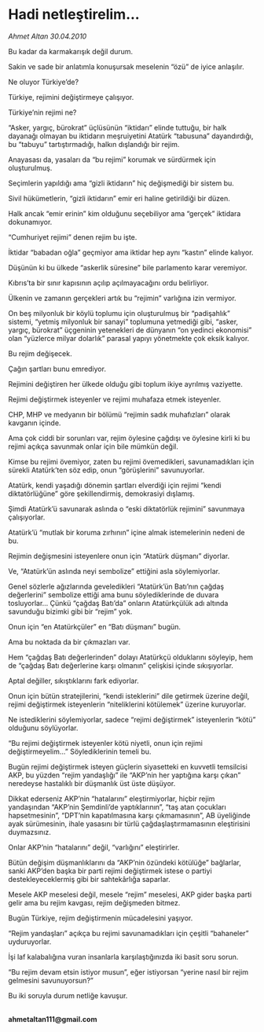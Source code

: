 # Hadi netleştirelim...

*Ahmet Altan 30.04.2010*

<div class="yazi"><p>Bu kadar da karmakarışık değil durum.</p>
<p>Sakin ve sade bir anlatımla konuşursak meselenin “özü” de iyice anlaşılır.</p>
<p>Ne oluyor Türkiye’de?</p>
<p>Türkiye, rejimini değiştirmeye çalışıyor.</p>
<p>Türkiye’nin rejimi ne?</p>
<p>“Asker, yargıç, bürokrat” üçlüsünün “iktidarı” elinde tuttuğu, bir halk dayanağı olmayan bu iktidarın meşruiyetini Atatürk “tabusuna” dayandırdığı, bu “tabuyu” tartıştırmadığı, halkın dışlandığı bir rejim.</p>
<p>Anayasası da, yasaları da “bu rejimi” korumak ve sürdürmek için oluşturulmuş.</p>
<p>Seçimlerin yapıldığı ama “gizli iktidarın” hiç değişmediği bir sistem bu.</p>
<p>Sivil hükümetlerin, “gizli iktidarın” emir eri haline getirildiği bir düzen.</p>
<p>Halk ancak “emir erinin” kim olduğunu seçebiliyor ama “gerçek” iktidara dokunamıyor.</p>
<p>“Cumhuriyet rejimi” denen rejim bu işte.</p>
<p>İktidar “babadan oğla” geçmiyor ama iktidar hep aynı “kastın” elinde kalıyor.</p>
<p>Düşünün ki bu ülkede “askerlik süresine” bile parlamento karar veremiyor.</p>
<p>Kıbrıs’ta bir sınır kapısının açılıp açılmayacağını ordu belirliyor.</p>
<p>Ülkenin ve zamanın gerçekleri artık bu “rejimin” varlığına izin vermiyor.</p>
<p>On beş milyonluk bir köylü toplumu için oluşturulmuş bir “padişahlık” sistemi, “yetmiş milyonluk bir sanayi” toplumuna yetmediği gibi, “asker, yargıç, bürokrat” üçgeninin yetenekleri de dünyanın “on yedinci ekonomisi” olan “yüzlerce milyar dolarlık” parasal yapıyı yönetmekte çok eksik kalıyor.</p>
<p>Bu rejim değişecek.</p>
<p>Çağın şartları bunu emrediyor.</p>
<p>Rejimini değiştiren her ülkede olduğu gibi toplum ikiye ayrılmış vaziyette.</p>
<p>Rejimi değiştirmek isteyenler ve rejimi muhafaza etmek isteyenler.</p>
<p>CHP, MHP ve medyanın bir bölümü “rejimin sadık muhafızları” olarak kavganın içinde.</p>
<p>Ama çok ciddi bir sorunları var, rejim öylesine çağdışı ve öylesine kirli ki bu rejimi açıkça savunmak onlar için bile mümkün değil.</p>
<p>Kimse bu rejimi övemiyor, zaten bu rejimi övemedikleri, savunamadıkları için sürekli Atatürk’ten söz edip, onun “görüşlerini” savunuyorlar.</p>
<p>Atatürk, kendi yaşadığı dönemin şartları elverdiği için rejimi “kendi diktatörlüğüne” göre şekillendirmiş, demokrasiyi dışlamış.</p>
<p>Şimdi Atatürk’ü savunarak aslında o “eski diktatörlük rejimini” savunmaya çalışıyorlar.</p>
<p>Atatürk’ü “mutlak bir koruma zırhının” içine almak istemelerinin nedeni de bu.</p>
<p>Rejimin değişmesini isteyenlere onun için “Atatürk düşmanı” diyorlar.</p>
<p>Ve, “Atatürk’ün aslında neyi sembolize” ettiğini asla söylemiyorlar.</p>
<p>Genel sözlerle ağızlarında geveledikleri “Atatürk’ün Batı’nın çağdaş değerlerini” sembolize ettiği ama bunu söylediklerinde de duvara tosluyorlar... Çünkü “çağdaş Batı’da” onların Atatürkçülük adı altında savunduğu bizimki gibi bir “rejim” yok.</p>
<p>Onun için “en Atatürkçüler” en “Batı düşmanı” bugün.</p>
<p>Ama bu noktada da bir çıkmazları var.</p>
<p>Hem “çağdaş Batı değerlerinden” dolayı Atatürkçü olduklarını söyleyip, hem de “çağdaş Batı değerlerine karşı olmanın” çelişkisi içinde sıkışıyorlar.</p>
<p>Aptal değiller, sıkıştıklarını fark ediyorlar.</p>
<p>Onun için bütün stratejilerini, “kendi isteklerini” dile getirmek üzerine değil, rejimi değiştirmek isteyenlerin “niteliklerini kötülemek” üzerine kuruyorlar.</p>
<p>Ne istediklerini söylemiyorlar, sadece “rejimi değiştirmek” isteyenlerin “kötü” olduğunu söylüyorlar.</p>
<p>“Bu rejimi değiştirmek isteyenler kötü niyetli, onun için rejimi değiştirmeyelim...” Söylediklerinin temeli bu.</p>
<p>Bugün rejimi değiştirmek isteyen güçlerin siyasetteki en kuvvetli temsilcisi AKP, bu yüzden “rejim yandaşlığı” ile “AKP’nin her yaptığına karşı çıkan” neredeyse hastalıklı bir düşmanlık üst üste düşüyor.</p>
<p>Dikkat ederseniz AKP’nin “hatalarını” eleştirmiyorlar, hiçbir rejim yandaşından “AKP’nin Şemdinli’de yaptıklarının”, “taş atan çocukları hapsetmesinin”, “DPT’nin kapatılmasına karşı çıkmamasının”, AB üyeliğinde ayak sürümesinin, ihale yasasını bir türlü çağdaşlaştırmamasının eleştirisini duymazsınız.</p>
<p>Onlar AKP’nin “hatalarını” değil, “varlığını” eleştirirler.</p>
<p>Bütün değişim düşmanlıklarını da “AKP’nin özündeki kötülüğe” bağlarlar, sanki AKP’den başka bir parti rejimi değiştirmek istese o partiyi destekleyeceklermiş gibi bir sahtekârlığa saparlar.</p>
<p>Mesele AKP meselesi değil, mesele “rejim” meselesi, AKP gider başka parti gelir ama bu rejim kavgası, rejim değişmeden bitmez.</p>
<p>Bugün Türkiye, rejim değiştirmenin mücadelesini yaşıyor.</p>
<p>“Rejim yandaşları” açıkça bu rejimi savunamadıkları için çeşitli “bahaneler” uyduruyorlar.</p>
<p>İşi laf kalabalığına vuran insanlarla karşılaştığınızda iki basit soru sorun.</p>
<p>“Bu rejim devam etsin istiyor musun”, eğer istiyorsan “yerine nasıl bir rejim gelmesini savunuyorsun?”</p>
<p>Bu iki soruyla durum netliğe kavuşur.</p><b><br/>ahmetaltan111@gmail.com</b></div>
